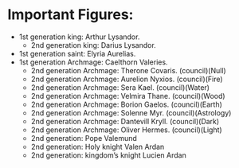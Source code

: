 # Important Figures:
- 1st generation king: Arthur Lysandor.
  - 2nd generation king: Darius Lysandor.
- 1st generation saint: Elyria Aurelias.
- 1st generation Archmage: Caelthorn Valeries.
  - 2nd generation Archmage: Therone Covaris. (council)(Null)
  - 2nd generation Archmage: Aurelion Nyxios. (council)(Fire)
  - 2nd generation Archmage: Sera Kael. (council)(Water)
  - 2nd generation Archmage: Velmira Thane. (council)(Wood)
  - 2nd generation Archmage: Borion Gaelos. (council)(Earth)
  - 2nd generation Archmage: Solenne Myr. (council)(Astrology)
  - 2nd generation Archmage: Dantevill Kryll. (council)(Dark)
  - 2nd generation Archmage: Oliver Hermes. (council)(Light)
  - 2nd generation: Pope Valemund 
  - 2nd generation: Holy knight Valen Ardan
  - 2nd generation: kingdom’s knight Lucien Ardan  
